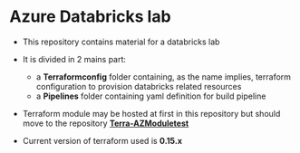 # Azure Databricks lab

- This repository contains material for a databricks lab
- It is divided in 2 mains part:
    - a **Terraformconfig** folder containing, as the name implies, terraform configuration to provision databricks related resources
    - a **Pipelines** folder containing yaml definition for build pipeline

- Terraform module may be hosted at first in this repository but should move to the repository <a href="https://github.com/dfrappart/Terra-AZModuletest" target="_blank"> **Terra-AZModuletest** </a> 

- Current version of terraform used is **0.15.x**